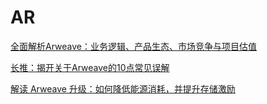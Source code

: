 # AR

[全面解析Arweave：业务逻辑、产品生态、市场竞争与项目估值](https://mp.weixin.qq.com/s?\_\_biz=MzI1NDQ0MzY5Mg==\&mid=2247485064\&idx=1\&sn=a7184934c9657fa7f9bd54e5be08f93a\&chksm=e9c46f4bdeb3e65d6a7cc5b4f195d9e972f89876b68cd531ac640caeb962de8fd379118df3af\&scene=178\&cur\_album\_id=1894802348569362433#rd)

[长推：揭开关于Arweave的10点常见误解](https://news.marsbit.co/20230223204251613384.html)

[解读 Arweave 升级：如何降低能源消耗，并提升存储激励](https://followin.io/zh-Hans/feed/3073752/ZnJvbT13ZWJzaGFyZQ)
